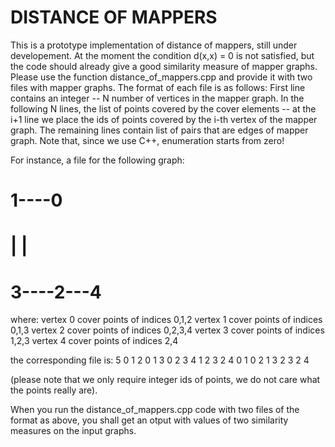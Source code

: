 # DISTANCE OF MAPPERS
This is a prototype implementation of distance of mappers, still under developement. At the moment the condition d(x,x) = 0 is not satisfied, but the code should already give a good similarity measure of mapper graphs. 
Please use the function distance_of_mappers.cpp and provide it with two files with mapper graphs. 
The format of each file is as follows:
First line contains an integer -- N number of vertices in the mapper graph.
In the following N lines, the list of points covered by the cover elements -- at the i+1 line we place the ids of points covered by the i-th vertex of the mapper graph.
The remaining lines contain list of pairs that are edges of mapper graph. 
Note that, since we use C++, enumeration starts from zero!

For instance, a file for the following graph:

# 1----0
# |    | 
# 3----2---4

where: 
vertex 0 cover points of indices 0,1,2
vertex 1 cover points of indices 0,1,3
vertex 2 cover points of indices 0,2,3,4
vertex 3 cover points of indices 1,2,3
vertex 4 cover points of indices 2,4

the corresponding file is:
5
0 1 2 
0 1 3
0 2 3 4
1 2 3
2 4
0 1
0 2
1 3
2 3 
2 4

(please note that we only require integer ids of points, we do not care what the points really are).

When you run the distance_of_mappers.cpp code with two files of the format as above, you shall get an otput with values of two similarity measures on the input graphs. 

